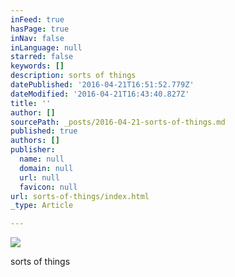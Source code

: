 ```yaml
---
inFeed: true
hasPage: true
inNav: false
inLanguage: null
starred: false
keywords: []
description: sorts of things
datePublished: '2016-04-21T16:51:52.779Z'
dateModified: '2016-04-21T16:43:40.827Z'
title: ''
author: []
sourcePath: _posts/2016-04-21-sorts-of-things.md
published: true
authors: []
publisher:
  name: null
  domain: null
  url: null
  favicon: null
url: sorts-of-things/index.html
_type: Article

---
```

![](https://the-grid-user-content.s3-us-west-2.amazonaws.com/5482ff28-97d5-460d-88b5-54d34a845949.png)

sorts of things